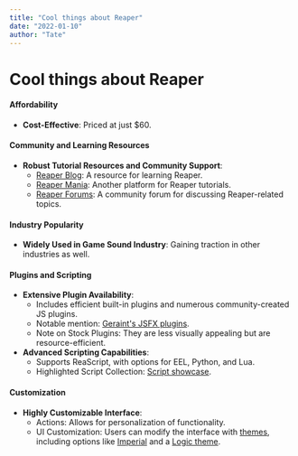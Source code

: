 ```yaml
---
title: "Cool things about Reaper"
date: "2022-01-10"
author: "Tate"
---
```


# Cool things about Reaper

#### Affordability
- **Cost-Effective**: Priced at just $60.

#### Community and Learning Resources
- **Robust Tutorial Resources and Community Support**:
  - [Reaper Blog](https://www.youtube.com/user/audiogeekzine): A resource for learning Reaper.
  - [Reaper Mania](https://www.youtube.com/channel/UCq297H7Ca98HlB5mVFHGSsQ): Another platform for Reaper tutorials.
  - [Reaper Forums](https://forum.cockos.com/forumdisplay.php?f=20): A community forum for discussing Reaper-related topics.

#### Industry Popularity
- **Widely Used in Game Sound Industry**: Gaining traction in other industries as well.

#### Plugins and Scripting
- **Extensive Plugin Availability**:
  - Includes efficient built-in plugins and numerous community-created JS plugins.
  - Notable mention: [Geraint's JSFX plugins](https://geraintluff.github.io/jsfx/).
  - Note on Stock Plugins: They are less visually appealing but are resource-efficient.
- **Advanced Scripting Capabilities**:
  - Supports ReaScript, with options for EEL, Python, and Lua.
  - Highlighted Script Collection: [Script showcase](https://www.admiralbumblebee.com/ReaperScripts.html).

#### Customization
- **Highly Customizable Interface**:
  - Actions: Allows for personalization of functionality.
  - UI Customization: Users can modify the interface with [themes](https://stash.reaper.fm/browse.php?q=tag%3AThemes&cat=Themes&v=th&o=ha&pp=24), including options like [Imperial](http://www.houseofwhitetie.com/reaper/imperial/wt_imperial.html) and a [Logic theme](https://stash.reaper.fm/theme/1964/I%20Logic%20V2%20Public.ReaperThemeZip).
